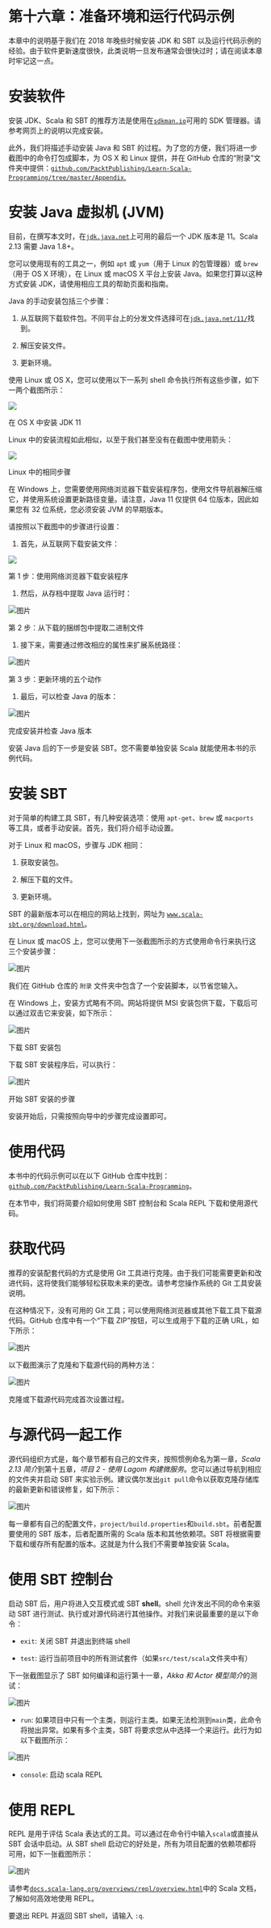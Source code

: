 # 第十六章：准备环境和运行代码示例

本章中的说明基于我们在 2018 年晚些时候安装 JDK 和 SBT 以及运行代码示例的经验。由于软件更新速度很快，此类说明一旦发布通常会很快过时；请在阅读本章时牢记这一点。

# 安装软件

安装 JDK、Scala 和 SBT 的推荐方法是使用在[`sdkman.io`](https://sdkman.io)可用的 SDK 管理器。请参考网页上的说明以完成安装。

此外，我们将描述手动安装 Java 和 SBT 的过程。为了您的方便，我们将进一步截图中的命令打包成脚本，为 OS X 和 Linux 提供，并在 GitHub 仓库的“附录”文件夹中提供：[`github.com/PacktPublishing/Learn-Scala-Programming/tree/master/Appendix`](https://github.com/PacktPublishing/Learn-Scala-Programming/tree/master/Appendix)[.](https://github.com/PacktPublishing/Learn-Scala---Fundamentals-of-Scala-2.13/tree/master/appendix_a)

# 安装 Java 虚拟机 (JVM)

目前，在撰写本文时，在[`jdk.java.net`](http://jdk.java.net)上可用的最后一个 JDK 版本是 11。Scala 2.13 需要 Java 1.8+。

您可以使用现有的工具之一，例如 `apt` 或 `yum`（用于 Linux 的包管理器）或 `brew`（用于 OS X 环境），在 Linux 或 macOS X 平台上安装 Java。如果您打算以这种方式安装 JDK，请使用相应工具的帮助页面和指南。

Java 的手动安装包括三个步骤：

1.  从互联网下载软件包。不同平台上的分发文件选择可在[`jdk.java.net/11/`](http://jdk.java.net/11/)找到。

1.  解压安装文件。

1.  更新环境。

使用 Linux 或 OS X，您可以使用以下一系列 shell 命令执行所有这些步骤，如下一两个截图所示：

![](img/d7d75094-6d8d-4804-893b-cba9b1cd1b99.png)

在 OS X 中安装 JDK 11

Linux 中的安装流程如此相似，以至于我们甚至没有在截图中使用箭头：

![](img/33be544f-24d2-43a4-bd9d-1c845eefb4da.png)

Linux 中的相同步骤

在 Windows 上，您需要使用网络浏览器下载安装程序包，使用文件导航器解压缩它，并使用系统设置更新路径变量。请注意，Java 11 仅提供 64 位版本，因此如果您有 32 位系统，您必须安装 JVM 的早期版本。

请按照以下截图中的步骤进行设置：

1.  首先，从互联网下载安装文件：

![](img/2a3b6cb3-0c6d-4315-9903-66869c3881d2.png)

第 1 步：使用网络浏览器下载安装程序

1.  然后，从存档中提取 Java 运行时：

![图片](img/4f666bc2-4403-4505-ae59-c70618c840ac.png)

第 2 步：从下载的捆绑包中提取二进制文件

1.  接下来，需要通过修改相应的属性来扩展系统路径：

![图片](img/9c935e09-1a76-4775-a639-815347093c32.png)

第 3 步：更新环境的五个动作

1.  最后，可以检查 Java 的版本：

![图片](img/33ff7064-b738-4782-a3b6-37f6ff5547ac.png)

完成安装并检查 Java 版本

安装 Java 后的下一步是安装 SBT。您不需要单独安装 Scala 就能使用本书的示例代码。

# 安装 SBT

对于简单的构建工具 SBT，有几种安装选项：使用 `apt-get`、`brew` 或 `macports` 等工具，或者手动安装。首先，我们将介绍手动设置。

对于 Linux 和 macOS，步骤与 JDK 相同：

1.  获取安装包。

1.  解压下载的文件。

1.  更新环境。

SBT 的最新版本可以在相应的网站上找到，网址为 [`www.scala-sbt.org/download.html`](https://www.scala-sbt.org/download.html)。

在 Linux 或 macOS 上，您可以使用下一张截图所示的方式使用命令行来执行这三个安装步骤：

![图片](img/e5064e69-66a9-424d-ad6f-0a0dd058b6ba.png)

我们在 GitHub 仓库的 `附录` 文件夹中包含了一个安装脚本，以节省您输入。

在 Windows 上，安装方式略有不同。网站将提供 MSI 安装包供下载，下载后可以通过双击它来安装，如下所示：

![图片](img/aab88dec-f2b8-467a-b4cf-8ef6bd8fa2bc.png)

下载 SBT 安装包

下载 SBT 安装程序后，可以执行：

![图片](img/251df549-2467-4479-9121-26e973347062.png)

开始 SBT 安装的步骤

安装开始后，只需按照向导中的步骤完成设置即可。

# 使用代码

本书中的代码示例可以在以下 GitHub 仓库中找到：[`github.com/PacktPublishing/Learn-Scala-Programming`](https://github.com/PacktPublishing/Learn-Scala-Programming)。

在本节中，我们将简要介绍如何使用 SBT 控制台和 Scala REPL 下载和使用源代码。

# 获取代码

推荐的安装配套代码的方式是使用 Git 工具进行克隆。由于我们可能需要更新和改进代码，这将使我们能够轻松获取未来的更改。请参考您操作系统的 Git 工具安装说明。

在这种情况下，没有可用的 Git 工具；可以使用网络浏览器或其他下载工具下载源代码。GitHub 仓库中有一个“下载 ZIP”按钮，可以生成用于下载的正确 URL，如下所示：

![图片](img/e87e2fb8-4e2d-4446-a752-ca983d6a7bc8.png)

以下截图演示了克隆和下载源代码的两种方法：

![图片](img/45831d0b-4a67-4863-9770-afb7c37c08f7.png)

克隆或下载源代码完成首次设置过程。

# 与源代码一起工作

源代码组织方式是，每个章节都有自己的文件夹，按照惯例命名为第一章，*Scala 2.13 简介*到第十五章，*项目 2 - 使用 Lagom 构建微服务*。您可以通过导航到相应的文件夹并启动 SBT 来实验示例。建议偶尔发出`git pull`命令以获取克隆存储库的最新更新和错误修复，如下所示：

![图片](img/ff2ea739-834a-4553-80f9-b63a09283cbb.png)

每一章都有自己的配置文件，`project/build.properties`和`build.sbt`。前者配置要使用的 SBT 版本，后者配置所需的 Scala 版本和其他依赖项。SBT 将根据需要下载和缓存所有配置的版本。这就是为什么我们不需要单独安装 Scala。

# 使用 SBT 控制台

启动 SBT 后，用户将进入交互模式或 SBT **shell**。shell 允许发出不同的命令来驱动 SBT 进行测试、执行或对源代码进行其他操作。对我们来说最重要的是以下命令：

+   `exit`: 关闭 SBT 并退出到终端 shell

+   `test`: 运行当前项目中的所有测试套件（如果`src/test/scala`文件夹中有）

下一张截图显示了 SBT 如何编译和运行第十一章，*Akka 和 Actor 模型简介*的测试：

![图片](img/f90c6086-2533-4ea2-8df0-9f52acc956d5.png)

+   `run`: 如果项目中只有一个主类，则运行主类。如果无法检测到`main`类，此命令将抛出异常。如果有多个主类，SBT 将要求您从中选择一个来运行。此行为如以下截图所示：

![图片](img/b3fc59b3-53e4-4aca-ac84-9dcbfea3195d.png)

+   `console`: 启动 scala REPL

# 使用 REPL

REPL 是用于评估 Scala 表达式的工具。可以通过在命令行中输入`scala`或直接从 SBT 会话中启动。从 SBT shell 启动它的好处是，所有为项目配置的依赖项都将可用，如下一张截图所示：

![图片](img/6fe5c0c2-d415-4ea9-a2c4-993ce82efe76.png)

请参考[`docs.scala-lang.org/overviews/repl/overview.html`](https://docs.scala-lang.org/overviews/repl/overview.html)中的 Scala 文档，了解如何高效地使用 REPL。

要退出 REPL 并返回 SBT shell，请输入 `:q`.
